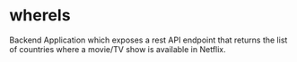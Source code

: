 # whereIs

Backend Application which exposes a rest API endpoint that returns the list of countries where a movie/TV show is available in Netflix.
